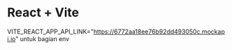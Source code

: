 # React + Vite

VITE_REACT_APP_API_LINK="https://6772aa18ee76b92dd493050c.mockapi.io" untuk bagian env
